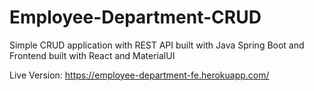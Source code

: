 # Employee-Department-CRUD
Simple CRUD application with REST API built with Java Spring Boot and Frontend built with React and MaterialUI

Live Version: https://employee-department-fe.herokuapp.com/
